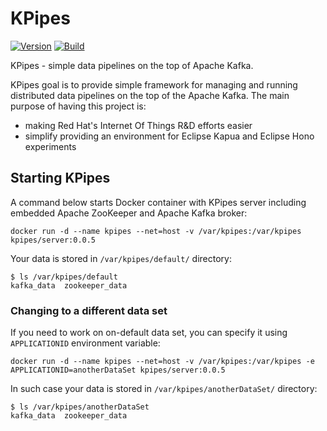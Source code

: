 # KPipes

[![Version](https://img.shields.io/badge/kpipes-0.0.5-blue.svg)](https://github.com/kpipes/kpipes/releases)
[![Build](https://api.travis-ci.org/kpipes/kpipes.svg)](https://travis-ci.org/kpipes/kpipes/)

KPipes - simple data pipelines on the top of Apache Kafka.

KPipes goal is to provide simple framework for managing and running distributed data pipelines on the top of the Apache Kafka. The main
purpose of having this project is:
- making Red Hat's Internet Of Things R&D efforts easier
- simplify providing an environment for Eclipse Kapua and Eclipse Hono experiments

## Starting KPipes

A command below starts Docker container with KPipes server including embedded Apache ZooKeeper and Apache Kafka broker:

    docker run -d --name kpipes --net=host -v /var/kpipes:/var/kpipes kpipes/server:0.0.5
    
Your data is stored in `/var/kpipes/default/` directory:

    $ ls /var/kpipes/default
    kafka_data  zookeeper_data

### Changing to a different data set

If you need to work on on-default data set, you can specify it using `APPLICATIONID` environment variable:

    docker run -d --name kpipes --net=host -v /var/kpipes:/var/kpipes -e APPLICATIONID=anotherDataSet kpipes/server:0.0.5
    
In such case your data is stored in `/var/kpipes/anotherDataSet/` directory:

    $ ls /var/kpipes/anotherDataSet
    kafka_data  zookeeper_data
